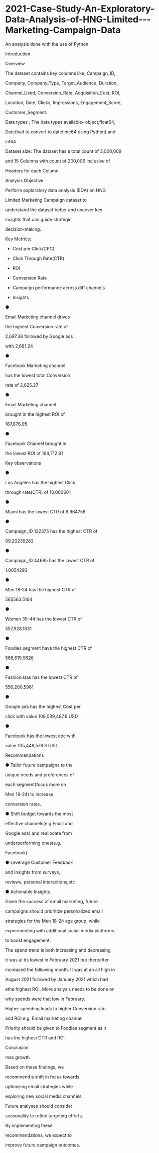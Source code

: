 # 2021-Case-Study-An-Exploratory-Data-Analysis-of-HNG-Limited---Marketing-Campaign-Data

An analysis done with the use of Python.

Introduction

Overview

The dataset contains key columns like; Campaign_ID, 

Company, Company_Type, Target_Audience, Duration, 

Channel_Used, Conversion_Rate, Acquisition_Cost, ROI, 

Location, Date, Clicks, Impressions, Engagement_Score, 

Customer_Segment.

Data types ; The data types available- object,float64, 

Date(had to convert to datetime64 using Python) and 

int64

Dataset size: The dataset has a total count of 3,000,009 

and 15 Columns with count of 200,006 inclusive of 

Headers for each Column.

Analysis Objective

Perform exploratory data analysis (EDA) on HNG 

Limited Marketing Campaign dataset to 

understand the dataset better and uncover key 

insights that can guide strategic 

decision-making. 

Key Metrics;

- Cost per Click(CPC)

- Click Through Rate(CTR)

- ROI

- Conversion Rate

- Campaign performance across diff channels

- Insights

●

Email Marketing channel drives

the highest Conversion rate of

2,697.38 followed by Google ads

with 2,681.24

●

Facebook Marketing channel 

has the lowest total Conversion

rate of 2,625.27

●

Email Marketing channel

brought in the highest ROI of

167,876.95

●

Facebook Channel brought in

the lowest ROI of 164,712.81

Key observations

●

Los Angeles has the highest Click 

through rate(CTR) of 10.000601

●

Miami has the lowest CTR of 9.964758

●

Campaign_ID 122375 has the highest CTR of

99.20239282

●

Campaign_ID 44685 has the lowest CTR of

1.0054293

●

Men 18-24 has the highest CTR of

565563.5104

●

Women 35-44 has the lowest CTR of

557,928.1631

●

Foodies segment have the highest CTR of

568,619.9628

●

Fashionistas has the lowest CTR of

556,200.5961

●

Google ads has the highest Cost per

click with value 108,039,487.6 USD

●

Facebook has the lowest cpc with

value 105,448,579.3 USD

Recommendations

● Tailor future campaigns to the 

unique needs and preferences of 

each segment(focus more on 

Men 18-24) to increase 

conversion rates.

● Shift budget towards the most 

effective channels(e.g.Email and 

Google ads) and reallocate from 

underperforming ones(e.g. 

Facebook)

● Leverage Customer Feedback 

and Insights from surveys, 

reviews, personal interactions,etc

● Actionable Insights

Given the success of email marketing, future 

campaigns should prioritize personalized email 

strategies for the Men 18-24 age group, while 

experimenting with additional social media platforms 

to boost engagement.

 The spend trend is both increasing and decreasing 

It was at its lowest in February 2021 but thereafter 

increased the following month. It was at an all high in 

August 2021 followed by January 2021 which had 

ethe highest ROI. More analysis needs to be done on 

why spends were that low in February.

 Higher spending leads to higher Conversion rate 

and ROI e.g. Email marketing channel

 Priority should be given to Foodies segment as it 

has the highest CTR and ROI

Conclusion

max growth

Based on these findings, we 

recommend a shift in focus towards 

optimizing email strategies while 

exploring new social media channels. 

Future analyses should consider 

seasonality to refine targeting efforts. 

By implementing these 

recommendations, we expect to 

improve future campaign outcomes.
